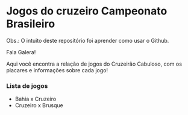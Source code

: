# Jogos do cruzeiro Campeonato Brasileiro

Obs.: O intuito deste repositório foi aprender como usar o Github.

Fala Galera!

Aqui você encontra a relação de jogos do Cruzeirão Cabuloso, com os placares e informações sobre cada jogo!



### Lista de jogos

- Bahia x Cruzeiro
- Cruzeiro x Brusque
